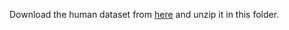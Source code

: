 Download the human dataset from [here](https://s3-us-west-1.amazonaws.com/udacity-aind/dog-project/lfw.zip) and unzip it in this folder.

